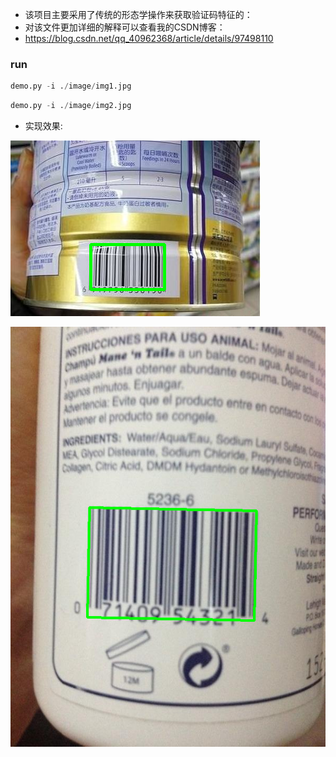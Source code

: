 - 该项目主要采用了传统的形态学操作来获取验证码特征的：
- 对该文件更加详细的解释可以查看我的CSDN博客：
- https://blog.csdn.net/qq_40962368/article/details/97498110

### run

```python
demo.py -i ./image/img1.jpg
```

```python
demo.py -i ./image/img2.jpg
```

- 实现效果:

![image](./image/image1.png)

![image](./image/image2.png)